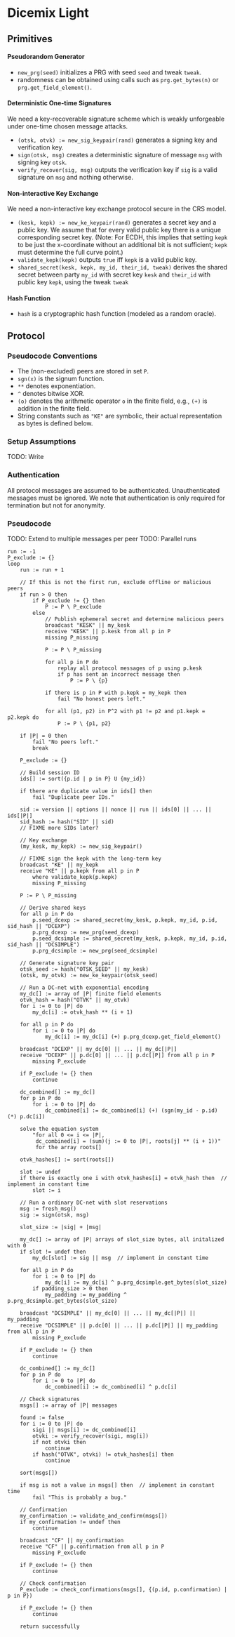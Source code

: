 # Dicemix Light

## Primitives

#### Pseudorandom Generator
 * `new_prg(seed)` initializes a PRG with seed `seed` and tweak `tweak`.
 * randomness can be obtained using calls such as `prg.get_bytes(n)` or `prg.get_field_element()`.

#### Deterministic One-time Signatures
We need a key-recoverable signature scheme which is weakly unforgeable under one-time chosen
message attacks.
 * `(otsk, otvk) := new_sig_keypair(rand)` generates a signing key and verification key.
 * `sign(otsk, msg)` creates a deterministic signature of message `msg` with signing key `otsk`.
 * `verify_recover(sig, msg)` outputs the verification key if `sig` is a valid signature on
 `msg` and nothing otherwise.

#### Non-interactive Key Exchange
We need a non-interactive key exchange protocol secure in the CRS model.
 * `(kesk, kepk) := new_ke_keypair(rand)` generates a secret key and a public key.
 We assume that for every valid public key there is a unique corresponding secret key.
 (Note: For ECDH, this implies that setting `kepk` to be just the x-coordinate without an
 additional bit is not sufficient; `kepk` must determine the full curve point.)
 * `validate_kepk(kepk)` outputs `true` iff `kepk` is a valid public key.
 * `shared_secret(kesk, kepk, my_id, their_id, tweak)` derives the shared secret between party
 `my_id` with secret key `kesk` and `their_id` with public key `kepk`, using the tweak `tweak`

#### Hash Function
 * `hash` is a cryptographic hash function (modeled as a random oracle).

## Protocol

### Pseudocode Conventions
 * The (non-excluded) peers are stored in set `P`.
 * `sgn(x)` is the signum function.
 * `**` denotes exponentiation.
 * `^` denotes bitwise XOR.
 * `(o)` denotes the arithmetic operator `o` in the finite field, e.g., `(+)` is addition in
 the finite field.
 * String constants such as `"KE"` are symbolic, their actual representation as bytes is
 defined below.

### Setup Assumptions
TODO: Write

### Authentication
All protocol messages are assumed to be authenticated. Unauthenticated messages must be ignored.
We note that authentication is only required for termination but not for anonymity.

### Pseudocode
TODO: Extend to multiple messages per peer
TODO: Parallel runs
```
run := -1
P_exclude := {}
loop
    run := run + 1

    // If this is not the first run, exclude offline or malicious peers
    if run > 0 then
        if P_exclude != {} then
            P := P \ P_exclude
        else
            // Publish ephemeral secret and determine malicious peers
            broadcast "KESK" || my_kesk
            receive "KESK" || p.kesk from all p in P
            missing P_missing

            P := P \ P_missing

            for all p in P do
                replay all protocol messages of p using p.kesk
                if p has sent an incorrect message then
                    P := P \ {p}

            if there is p in P with p.kepk = my_kepk then
                fail "No honest peers left."

            for all (p1, p2) in P^2 with p1 != p2 and p1.kepk = p2.kepk do
                P := P \ {p1, p2}

    if |P| = 0 then
        fail "No peers left."
        break

    P_exclude := {}

    // Build session ID
    ids[] := sort({p.id | p in P} U {my_id})

    if there are duplicate value in ids[] then
        fail "Duplicate peer IDs."

    sid := version || options || nonce || run || ids[0] || ... || ids[|P|]
    sid_hash := hash("SID" || sid)
    // FIXME more SIDs later?

    // Key exchange
    (my_kesk, my_kepk) := new_sig_keypair()

    // FIXME sign the kepk with the long-term key
    broadcast "KE" || my_kepk
    receive "KE" || p.kepk from all p in P
        where validate_kepk(p.kepk)
        missing P_missing

    P := P \ P_missing

    // Derive shared keys
    for all p in P do
        p.seed_dcexp := shared_secret(my_kesk, p.kepk, my_id, p.id, sid_hash || "DCEXP")
        p.prg_dcexp := new_prg(seed_dcexp)
        p.seed_dcsimple := shared_secret(my_kesk, p.kepk, my_id, p.id, sid_hash || "DCSIMPLE")
        p.prg_dcsimple := new_prg(seed_dcsimple)

    // Generate signature key pair
    otsk_seed := hash("OTSK_SEED" || my_kesk)
    (otsk, my_otvk) := new_ke_keypair(otsk_seed)

    // Run a DC-net with exponential encoding
    my_dc[] := array of |P| finite field elements
    otvk_hash = hash("OTVK" || my_otvk)
    for i := 0 to |P| do
        my_dc[i] := otvk_hash ** (i + 1)

    for all p in P do
        for i := 0 to |P| do
            my_dc[i] := my_dc[i] (+) p.prg_dcexp.get_field_element()

    broadcast "DCEXP" || my_dc[0] || ... || my_dc[|P|]
    receive "DCEXP" || p.dc[0] || ... || p.dc[|P|] from all p in P
        missing P_exclude

    if P_exclude != {} then
        continue

    dc_combined[] := my_dc[]
    for p in P do
        for i := 0 to |P| do
            dc_combined[i] := dc_combined[i] (+) (sgn(my_id - p.id) (*) p.dc[i])

    solve the equation system
        "for all 0 <= i <= |P|,
         dc_combined[i] = (sum)(j := 0 to |P|, roots[j] ** (i + 1))"
         for the array roots[]

    otvk_hashes[] := sort(roots[])

    slot := undef
    if there is exactly one i with otvk_hashes[i] = otvk_hash then  // implement in constant time
        slot := i

    // Run a ordinary DC-net with slot reservations
    msg := fresh_msg()
    sig := sign(otsk, msg)

    slot_size := |sig| + |msg|

    my_dc[] := array of |P| arrays of slot_size bytes, all initalized with 0
    if slot != undef then
        my_dc[slot] := sig || msg  // implement in constant time

    for all p in P do
        for i := 0 to |P| do
            my_dc[i] := my_dc[i] ^ p.prg_dcsimple.get_bytes(slot_size)
        if padding_size > 0 then
            my_padding := my_padding ^ p.prg_dcsimple.get_bytes(slot_size)

    broadcast "DCSIMPLE" || my_dc[0] || ... || my_dc[|P|] || my_padding
    receive "DCSIMPLE" || p.dc[0] || ... || p.dc[|P|] || my_padding from all p in P
        missing P_exclude

    if P_exclude != {} then
        continue

    dc_combined[] := my_dc[]
    for p in P do
        for i := 0 to |P| do
            dc_combined[i] := dc_combined[i] ^ p.dc[i]

    // Check signatures
    msgs[] := array of |P| messages

    found := false
    for i := 0 to |P| do
        sigi || msgs[i] := dc_combined[i]
        otvki := verify_recover(sigi, msg[i])
        if not otvki then
            continue
        if hash("OTVK", otvki) != otvk_hashes[i] then
            continue

    sort(msgs[])

    if msg is not a value in msgs[] then  // implement in constant time
        fail "This is probably a bug."

    // Confirmation
    my_confirmation := validate_and_confirm(msgs[])
    if my_confirmation != undef then
        continue

    broadcast "CF" || my_confirmation
    receive "CF" || p.confirmation from all p in P
        missing P_exclude

    if P_exclude != {} then
        continue

    // Check confirmation
    P_exclude := check_confirmations(msgs[], {(p.id, p.confirmation) | p in P})

    if P_exclude != {} then
        continue

    return successfully
```

